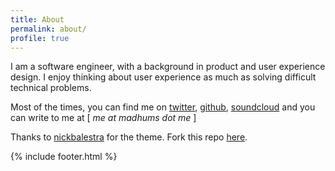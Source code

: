 ```yaml
---
title: About
permalink: about/
profile: true
---
```


I am a software engineer, with a background in product and user experience design. I enjoy thinking about user experience as much as solving difficult technical problems.

Most of the times, you can find me on [twitter](http://twitter.com/madhums), [github](http://github.com/madhums), [soundcloud](http://soundcloud.com/madhums) and you can write to me at [ _me at madhums dot me_ ]


Thanks to [nickbalestra](https://github.com/nickbalestra/kactus) for the theme. Fork this repo [here](https://github.com/madhums/madhums.github.io).

{% include footer.html %}
